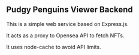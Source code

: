 ## Pudgy Penguins Viewer Backend

This is a simple web service based on Express.js.

It acts as a proxy to Opensea API to fetch NFTs.

It uses node-cache to avoid API limits.
